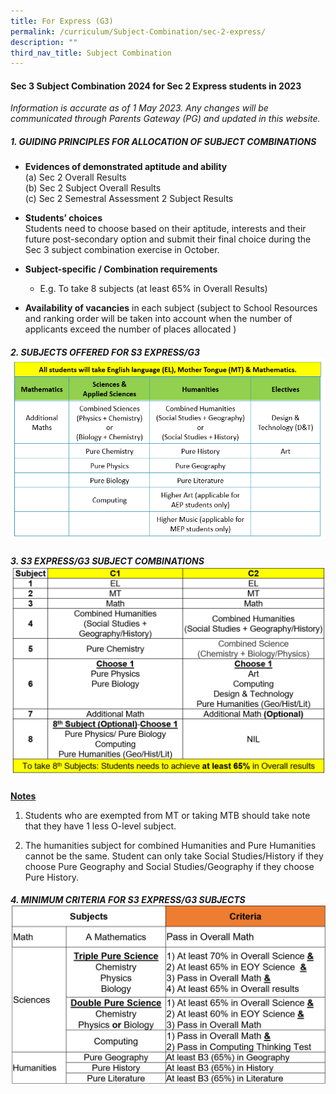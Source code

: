 ```yaml
---
title: For Express (G3)
permalink: /curriculum/Subject-Combination/sec-2-express/
description: ""
third_nav_title: Subject Combination
---
```

#### Sec 3 Subject Combination 2024 for Sec 2 Express students in 2023

*Information is accurate as of 1 May 2023. Any changes will be communicated through Parents Gateway (PG) and updated in this website.*

##### 1\. GUIDING PRINCIPLES FOR ALLOCATION OF SUBJECT COMBINATIONS

* **Evidences of demonstrated aptitude and ability**   
        (a) Sec 2 Overall Results      
        (b) Sec 2 Subject Overall Results    
        (c) Sec 2 Semestral Assessment 2 Subject Results
				
* **Students’ choices**    
Students need to choose based on their aptitude, interests and their future post-secondary option and submit their final choice during the Sec 3 subject combination exercise in October.
* **Subject-specific / Combination requirements**   
	* E.g. To take 8 subjects
		(at least 65% in Overall Results)

* **Availability of vacancies** in each subject (subject to School Resources and ranking order will be taken into account when the number of applicants exceed the number of places allocated ) 

##### 2\. SUBJECTS OFFERED FOR S3 EXPRESS/G3![S3 Exp Subjects](/images/S3%20Express%20Subjects%202023.png)

##### 3\. S3 EXPRESS/G3 SUBJECT COMBINATIONS ![](/images/s3%20g3%20subject%20combi.png)

<strong><u>Notes</u></strong>      
1. Students who are exempted from MT or taking MTB should take note that they have 1 less O-level subject.&nbsp;&nbsp;&nbsp;&nbsp;&nbsp;&nbsp;

1. The humanities subject for combined Humanities and Pure Humanities cannot be the same. Student can only take Social Studies/History if they choose Pure Geography and Social Studies/Geography if they choose Pure History.

##### 4\. MINIMUM CRITERIA FOR S3 EXPRESS/G3 SUBJECTS![](/images/s3%20g3%20min%20criteria.png)